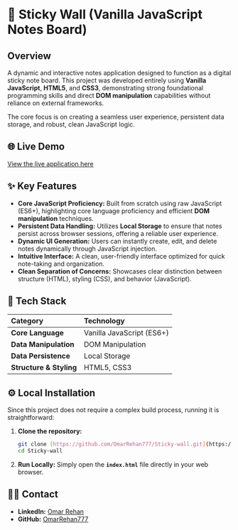 # 📝 Sticky Wall (Vanilla JavaScript Notes Board)

## Overview
A dynamic and interactive notes application designed to function as a digital sticky note board. This project was developed entirely using **Vanilla JavaScript**, **HTML5**, and **CSS3**, demonstrating strong foundational programming skills and direct **DOM manipulation** capabilities without reliance on external frameworks.

The core focus is on creating a seamless user experience, persistent data storage, and robust, clean JavaScript logic.

## 🌐 Live Demo
[View the live application here](https://omarrehan777.github.io/Sticky-wall/)

## ✨ Key Features

* **Core JavaScript Proficiency:** Built from scratch using raw JavaScript (ES6+), highlighting core language proficiency and efficient **DOM manipulation** techniques.
* **Persistent Data Handling:** Utilizes **Local Storage** to ensure that notes persist across browser sessions, offering a reliable user experience.
* **Dynamic UI Generation:** Users can instantly create, edit, and delete notes dynamically through JavaScript injection.
* **Intuitive Interface:** A clean, user-friendly interface optimized for quick note-taking and organization.
* **Clean Separation of Concerns:** Showcases clear distinction between structure (HTML), styling (CSS), and behavior (JavaScript).

## 🚀 Tech Stack

| Category | Technology |
| :--- | :--- |
| **Core Language** | Vanilla JavaScript (ES6+) |
| **Data Manipulation** | DOM Manipulation |
| **Data Persistence** | Local Storage |
| **Structure & Styling** | HTML5, CSS3 |

## ⚙️ Local Installation

Since this project does not require a complex build process, running it is straightforward:

1.  **Clone the repository:**
    ```bash
    git clone [https://github.com/OmarRehan777/Sticky-wall.git](https://github.com/OmarRehan777/Sticky-wall.git)
    cd Sticky-wall
    ```
2.  **Run Locally:**
    Simply open the **`index.html`** file directly in your web browser.

## 🧑‍💻 Contact

* **LinkedIn:** [Omar Rehan](https://www.linkedin.com/in/omarrehan/)
* **GitHub:** [OmarRehan777](https://github.com/OmarRehan777)
